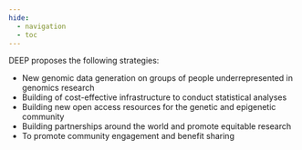 ```yaml
---
hide:
  - navigation
  - toc
---
```


DEEP proposes the following strategies:

- New genomic data generation on groups of people underrepresented in genomics research
- Building of cost-effective infrastructure to conduct statistical analyses
- Building new open access resources for the genetic and epigenetic community
- Building partnerships around the world and promote equitable research
- To promote community engagement and benefit sharing
